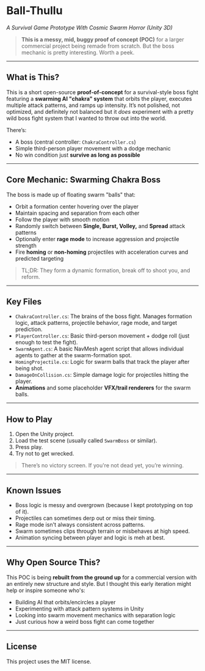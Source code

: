 # Ball-Thullu  
*A Survival Game Prototype With Cosmic Swarm Horror (Unity 3D)*  

> **This is a messy, mid, buggy proof of concept (POC)** for a larger commercial project being remade from scratch. But the boss mechanic is pretty interesting. Worth a peek.

---

## What is This?

This is a short open-source **proof-of-concept** for a survival-style boss fight featuring a **swarming AI "chakra" system** that orbits the player, executes multiple attack patterns, and ramps up intensity. It’s not polished, not optimized, and definitely not balanced but it *does* experiment with a pretty wild boss fight system that I wanted to throw out into the world.

There’s:
- A boss (central controller: `ChakraController.cs`)
- Simple third-person player movement with a dodge mechanic
- No win condition just **survive as long as possible**

---

## Core Mechanic: Swarming Chakra Boss

The boss is made up of floating swarm "balls" that:
- Orbit a formation center hovering over the player
- Maintain spacing and separation from each other
- Follow the player with smooth motion
- Randomly switch between **Single, Burst, Volley,** and **Spread** attack patterns
- Optionally enter **rage mode** to increase aggression and projectile strength
- Fire **homing** or **non-homing** projectiles with acceleration curves and predicted targeting

> TL;DR: They form a dynamic formation, break off to shoot you, and reform. 
---

## Key Files

- `ChakraController.cs`: The brains of the boss fight. Manages formation logic, attack patterns, projectile behavior, rage mode, and target prediction.
- `PlayerController.cs`: Basic third-person movement + dodge roll (just enough to test the fight).
- `SwarmAgent.cs`: A basic NavMesh agent script that allows individual agents to gather at the swarm-formation spot.
- `HomingProjectile.cs`: Logic for swarm balls that track the player after being shot.
- `DamageOnCollision.cs`: Simple damage logic for projectiles hitting the player.
- **Animations** and some placeholder **VFX/trail renderers** for the swarm balls.

---

## How to Play

1. Open the Unity project.
2. Load the test scene (usually called `SwarmBoss` or similar).
3. Press play.
4. Try not to get wrecked.

> There’s no victory screen. If you're not dead yet, you’re winning.

---

## Known Issues

- Boss logic is messy and overgrown (because I kept prototyping on top of it).
- Projectiles can sometimes derp out or miss their timing.
- Rage mode isn't always consistent across patterns.
- Swarm sometimes clips through terrain or misbehaves at high speed.
- Animation syncing between player and logic is meh at best.

---

## Why Open Source This?

This POC is being **rebuilt from the ground up** for a commercial version with an entirely new structure and style. But I thought this early iteration might help or inspire someone who's:

- Building AI that orbits/encircles a player
- Experimenting with attack pattern systems in Unity
- Looking into swarm movement mechanics with separation logic
- Just curious how a weird boss fight can come together

---

## License

This project uses the MIT license.
